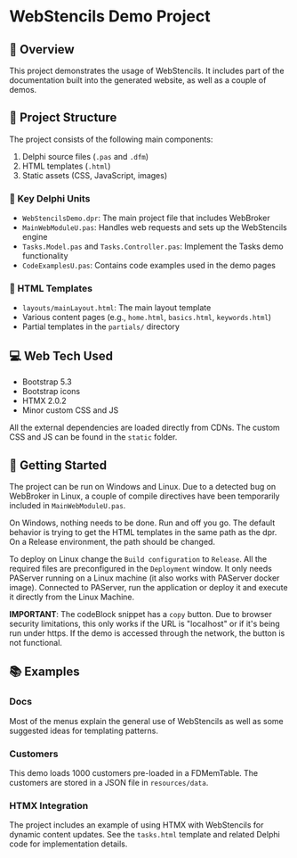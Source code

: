 ﻿# WebStencils Demo Project

## 🌟 Overview 
This project demonstrates the usage of WebStencils. It includes part of the documentation built into the generated website, as well as a couple of demos. 

## 📁 Project Structure 
The project consists of the following main components:
1. Delphi source files (`.pas` and `.dfm`)
2. HTML templates (`.html`)
3. Static assets (CSS, JavaScript, images)

### 🔑 Key Delphi Units
- `WebStencilsDemo.dpr`: The main project file that includes WebBroker
- `MainWebModuleU.pas`: Handles web requests and sets up the WebStencils engine
- `Tasks.Model.pas` and `Tasks.Controller.pas`: Implement the Tasks demo functionality
- `CodeExamplesU.pas`: Contains code examples used in the demo pages

### 📄 HTML Templates
- `layouts/mainLayout.html`: The main layout template
- Various content pages (e.g., `home.html`, `basics.html`, `keywords.html`)
- Partial templates in the `partials/` directory

## 💻 Web Tech Used
- Bootstrap 5.3
- Bootstrap icons
- HTMX 2.0.2
- Minor custom CSS and JS 

All the external dependencies are loaded directly from CDNs. The custom CSS and JS can be found in the `static` folder. 

## 🚦 Getting Started
The project can be run on Windows and Linux. Due to a detected bug on WebBroker in Linux, a couple of compile directives have been temporarily included in `MainWebModuleU.pas`. 

On Windows, nothing needs to be done. Run and off you go. The default behavior is trying to get the HTML templates in the same path as the dpr. On a Release environment, the path should be changed. 

To deploy on Linux change the `Build configuration` to `Release`. All the required files are preconfigured in the `Deployment` window. It only needs PAServer running on a Linux machine (it also works with PAServer docker image). Connected to PAServer, run the application or deploy it and execute it directly from the Linux Machine.  

**IMPORTANT**: The codeBlock snippet has a `copy` button. Due to browser security limitations, this only works if the URL is "localhost" or if it's being run under https. If the demo is accessed through the network, the button is not functional. 

## 📚 Examples 
### Docs 
Most of the menus explain the general use of WebStencils as well as some suggested ideas for templating patterns. 

### Customers
This demo loads 1000 customers pre-loaded in a FDMemTable. The customers are stored in a JSON file in `resources/data`.

### HTMX Integration
The project includes an example of using HTMX with WebStencils for dynamic content updates. See the `tasks.html` template and related Delphi code for implementation details.
